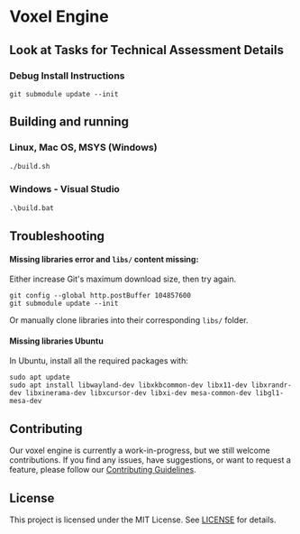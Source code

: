# Voxel Engine

## Look at Tasks for Technical Assessment Details

### Debug Install Instructions


```
git submodule update --init
```

## Building and running

### Linux, Mac OS, MSYS (Windows)

```sh
./build.sh
```

### Windows - Visual Studio

```bat
.\build.bat
```

## Troubleshooting

#### Missing libraries error and ```libs/``` content missing:

Either increase Git's maximum download size, then try again.

```
git config --global http.postBuffer 104857600
git submodule update --init
```

Or manually clone libraries into their corresponding ``libs/`` folder.


#### Missing libraries Ubuntu

In Ubuntu, install all the required packages with:

``` 
sudo apt update
sudo apt install libwayland-dev libxkbcommon-dev libx11-dev libxrandr-dev libxinerama-dev libxcursor-dev libxi-dev mesa-common-dev libgl1-mesa-dev
```

## Contributing

Our voxel engine is currently a work-in-progress, but we still welcome contributions. If you find any issues, have suggestions, or want to request a feature, please follow our [Contributing Guidelines](https://github.com/compsci-adl/.github/blob/main/CONTRIBUTING.md).

## License

This project is licensed under the MIT License.
See [LICENSE](LICENSE) for details.
